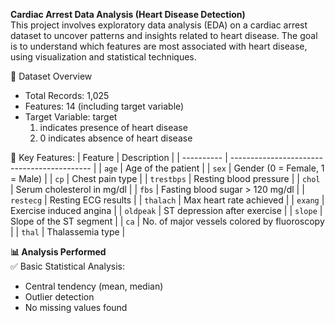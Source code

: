 **Cardiac Arrest Data Analysis (Heart Disease Detection)**  
This project involves exploratory data analysis (EDA) on a cardiac arrest dataset to uncover patterns and insights related to heart disease. The goal is to understand which features are most associated with heart disease, using visualization and statistical techniques. 


📁 Dataset Overview  
* Total Records: 1,025  
* Features: 14 (including target variable)  
* Target Variable: target  
   1. indicates presence of heart disease
   2. 0 indicates absence of heart disease

 🔑 Key Features:
  | Feature    | Description                                 |
| ---------- | ------------------------------------------- |
| `age`      | Age of the patient                          |
| `sex`      | Gender (0 = Female, 1 = Male)               |
| `cp`       | Chest pain type                             |
| `trestbps` | Resting blood pressure                      |
| `chol`     | Serum cholesterol in mg/dl                  |
| `fbs`      | Fasting blood sugar > 120 mg/dl             |
| `restecg`  | Resting ECG results                         |
| `thalach`  | Max heart rate achieved                     |
| `exang`    | Exercise induced angina                     |
| `oldpeak`  | ST depression after exercise                |
| `slope`    | Slope of the ST segment                     |
| `ca`       | No. of major vessels colored by fluoroscopy |
| `thal`     | Thalassemia type                            |  

**📊 Analysis Performed**  
✅ Basic Statistical Analysis:  
* Central tendency (mean, median)
* Outlier detection
* No missing values found













